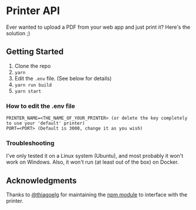 # Printer API

Ever wanted to upload a PDF from your web app and just print it? Here's the solution ;)

## Getting Started

1. Clone the repo
2. `yarn`
3. Edit the `.env` file. (See below for details)
4. `yarn run build`
5. `yarn start`

### How to edit the .env file

```env
PRINTER_NAME=<THE_NAME_OF_YOUR_PRINTER> (or delete the key completely to use your 'default' printer)
PORT=<PORT> (Default is 3000, change it as you wish)
```

### Troubleshooting

I've only tested it on a Linux system (Ubuntu), and most probably it won't work on Windows. Also, it won't run (at least out of the box) on Docker.

## Acknowledgments

Thanks to [@thiagoelg](https://github.com/thiagoelg) for maintaining the [npm module](https://github.com/thiagoelg/node-printer) to interface with the printer.
